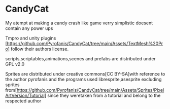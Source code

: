 # CandyCat

My atempt at making a candy crash like game
verry simplistic doesent contain any power ups

Tmpro and unity plugins
[https://github.com/Pyrofanis/CandyCat/tree/main/Assets/TextMesh%20Pro] follow their authors license.

scripts,scriptables,animations,scenes and prefabs are distributed under GPL v2.0

Sprites are distributed under creative commons[CC BY-SA]with reference to the author pyrofanis
and the programs used libresprite,asesprite
excluding sprites from[https://github.com/Pyrofanis/CandyCat/tree/main/Assets/Sprites/PixelArtVersion/Tutorial] since they weretaken from a tutorial and belong to the respected author
